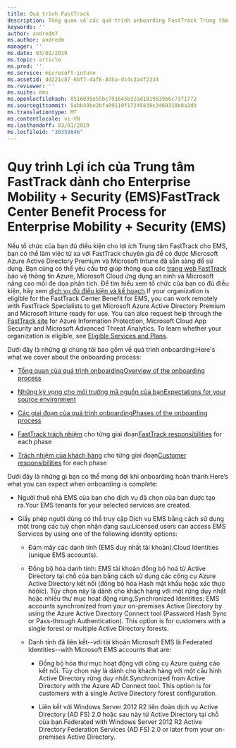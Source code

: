 ```yaml
---
title: Quá trình FastTrack
description: Tổng quan về các quá trình onboarding FastTrack Trung tâm lợi ích
keywords: ''
author: andredm7
ms.author: andredm
manager: ''
ms.date: 03/02/2019
ms.topic: article
ms.prod: ''
ms.service: microsoft-intune
ms.assetid: dd221c87-6bf7-4af8-845a-dc4c3a4f2334
ms.reviewer: ''
ms.suite: ems
ms.openlocfilehash: 0516035e55bc791645b32ad1819839b6c73f1772
ms.sourcegitcommit: 5abb49be2bfa99110f17245839c3468318b8a3db
ms.translationtype: MT
ms.contentlocale: vi-VN
ms.lasthandoff: 03/01/2019
ms.locfileid: "30359846"
---
```

# <a name="fasttrack-center-benefit-process-for-enterprise-mobility--security-ems"></a><span data-ttu-id="b6a6b-103">Quy trình Lợi ích của Trung tâm FastTrack dành cho Enterprise Mobility + Security (EMS)</span><span class="sxs-lookup"><span data-stu-id="b6a6b-103">FastTrack Center Benefit Process for Enterprise Mobility + Security (EMS)</span></span>
<span data-ttu-id="b6a6b-p101">Nếu tổ chức của bạn đủ điều kiện cho lợi ích Trung tâm FastTrack cho EMS, bạn có thể làm việc từ xa với FastTrack chuyên gia để có được Microsoft Azure Active Directory Premium và Microsoft Intune đã sẵn sàng để sử dụng. Bạn cũng có thể yêu cầu trợ giúp thông qua các [trang web FastTrack](https://www.microsoft.com/fasttrack/microsoft-365/ems) bảo vệ thông tin Azure, Microsoft Cloud ứng dụng an ninh và Microsoft nâng cao mối đe dọa phân tích. Để tìm hiểu xem tổ chức của bạn có đủ điều kiện, hãy xem [dịch vụ đủ điều kiện và kế hoạch](M365-eligible-services-and-plans.md).</span><span class="sxs-lookup"><span data-stu-id="b6a6b-p101">If your organization is eligible for the FastTrack Center Benefit for EMS, you can work remotely with FastTrack Specialists to get Microsoft Azure Active Directory Premium and Microsoft Intune ready for use. You can also request help through the [FastTrack site](https://www.microsoft.com/fasttrack/microsoft-365/ems) for Azure Information Protection, Microsoft Cloud App Security and Microsoft Advanced Threat Analytics. To learn whether your organization is eligible, see [Eligible Services and Plans](M365-eligible-services-and-plans.md).</span></span>


<span data-ttu-id="b6a6b-107">Dưới đây là những gì chúng tôi bao gồm về quá trình onboarding:</span><span class="sxs-lookup"><span data-stu-id="b6a6b-107">Here's what we cover about the onboarding process:</span></span>

-   [<span data-ttu-id="b6a6b-108">Tổng quan của quá trình onboarding</span><span class="sxs-lookup"><span data-stu-id="b6a6b-108">Overview of the onboarding process</span></span>](EMS-fasttrack-benefit-overview.md)

-   [<span data-ttu-id="b6a6b-109">Những kỳ vọng cho môi trường mã nguồn của bạn</span><span class="sxs-lookup"><span data-stu-id="b6a6b-109">Expectations for your source environment</span></span>](EMS-source-environment-expectations.md)

-   [<span data-ttu-id="b6a6b-110">Các giai đoạn của quá trình onboarding</span><span class="sxs-lookup"><span data-stu-id="b6a6b-110">Phases of the onboarding process</span></span>](EMS-onboarding-phases.md)

-   <span data-ttu-id="b6a6b-111">[FastTrack trách nhiệm](EMS-fasttrack-responsibilities.md) cho từng giai đoạn</span><span class="sxs-lookup"><span data-stu-id="b6a6b-111">[FastTrack responsibilities](EMS-fasttrack-responsibilities.md) for each phase</span></span>

-   <span data-ttu-id="b6a6b-112">[Trách nhiệm của khách hàng](EMS-your-responsibilities.md) cho từng giai đoạn</span><span class="sxs-lookup"><span data-stu-id="b6a6b-112">[Customer responsibilities](EMS-your-responsibilities.md) for each phase</span></span>

<span data-ttu-id="b6a6b-113">Dưới đây là những gì bạn có thể mong đợi khi onboarding hoàn thành:</span><span class="sxs-lookup"><span data-stu-id="b6a6b-113">Here’s what you can expect when onboarding is complete:</span></span>

-   <span data-ttu-id="b6a6b-114">Người thuê nhà EMS của bạn cho dịch vụ đã chọn của bạn được tạo ra.</span><span class="sxs-lookup"><span data-stu-id="b6a6b-114">Your EMS tenants for your selected services are created.</span></span>

-   <span data-ttu-id="b6a6b-115">Giấy phép người dùng có thể truy cập Dịch vụ EMS bằng cách sử dụng một trong các tuỳ chọn nhận dạng sau:</span><span class="sxs-lookup"><span data-stu-id="b6a6b-115">Licensed users can access EMS Services by using one of the following identity options:</span></span>

    -   <span data-ttu-id="b6a6b-116">Đám mây các danh tính (EMS duy nhất tài khoản).</span><span class="sxs-lookup"><span data-stu-id="b6a6b-116">Cloud Identities (unique EMS accounts).</span></span>

    -   <span data-ttu-id="b6a6b-p102">Đồng bộ hóa danh tính: EMS tài khoản đồng bộ hoá từ Active Directory tại chỗ của bạn bằng cách sử dụng các công cụ Azure Active Directory kết nối (đồng bộ hóa Hash mật khẩu hoặc xác thực ñöôïc). Tùy chọn này là dành cho khách hàng với một rừng duy nhất hoặc nhiều thư mục hoạt động rừng.</span><span class="sxs-lookup"><span data-stu-id="b6a6b-p102">Synchronized Identities: EMS accounts synchronized from your on-premises Active Directory by using the Azure Active Directory Connect tool (Password Hash Sync or Pass-through Authentication). This option is for customers with a single forest or multiple Active Directory forests.</span></span>

    -   <span data-ttu-id="b6a6b-119">Danh tính đã liên kết--với tài khoản Microsoft EMS là:</span><span class="sxs-lookup"><span data-stu-id="b6a6b-119">Federated Identities--with Microsoft EMS accounts that are:</span></span>

        -   <span data-ttu-id="b6a6b-p103">Đồng bộ hóa thư mục hoạt động với công cụ Azure quảng cáo kết nối. Tùy chọn này là dành cho khách hàng với một cấu hình Active Directory rừng duy nhất.</span><span class="sxs-lookup"><span data-stu-id="b6a6b-p103">Synchronized from Active Directory with the Azure AD Connect tool. This option is for customers with a single Active Directory forest configuration.</span></span>

        -   <span data-ttu-id="b6a6b-122">Liên kết với Windows Server 2012 R2 liên đoàn dịch vụ Active Directory (AD FS) 2.0 hoặc sau này từ Active Directory tại chỗ của bạn.</span><span class="sxs-lookup"><span data-stu-id="b6a6b-122">Federated with Windows Server 2012 R2 Active Directory Federation Services (AD FS) 2.0 or later from your on-premises Active Directory.</span></span>
